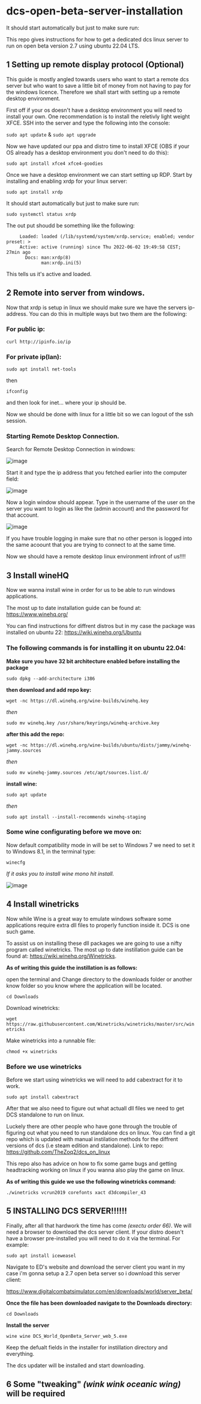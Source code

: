 # dcs-open-beta-server-installation

It should start automatically but just to make sure run:

This repo gives instructions for how to get a dedicated dcs linux server to run on open beta version 2.7 using ubuntu 22.04 LTS.

## 1 Setting up remote display protocol (Optional)
This guide is mostly angled towards users who want to start a remote dcs server but who want to save a little bit of money from not having to pay for the windows licence. Therefore we shall start with setting up a remote desktop environment.

First off if your os doesn't have a desktop environment you will need to install your own. One recommendation is to install the reletivly light weight XFCE. SSH into the server and type the following into the console:

```sudo apt update``` & 
```sudo apt upgrade```

Now we have updated our ppa and distro time to install XFCE (OBS if your OS already has a desktop environment you don't need to do this):

```sudo apt install xfce4 xfce4-goodies```

Once we have a desktop environment we can start setting up RDP. Start by installing and enabling xrdp for your linux server:

```sudo apt install xrdp```

It should start automatically but just to make sure run:

```sudo systemctl status xrdp```

The out put shoudd be something like the following:
```● xrdp.service - xrdp daemon
     Loaded: loaded (/lib/systemd/system/xrdp.service; enabled; vendor preset: >
     Active: active (running) since Thu 2022-06-02 19:49:58 CEST; 27min ago
       Docs: man:xrdp(8)
             man:xrdp.ini(5)
 ```
             
This tells us it's active and loaded.

## 2 Remote into server from windows.

Now that xrdp is setup in linux we should make sure we have the servers ip-address. You can do this in multiple ways but two them are the following:

### For public ip:
```curl http://ipinfo.io/ip```

### For private ip(lan):
```sudo apt install net-tools```

then

```ifconfig```

and then look for inet... where your ip should be.

Now we should be done with linux for a little bit so we can logout of the ssh session.

### Starting Remote Desktop Connection.

Search for Remote Desktop Connection in windows:

![image](https://user-images.githubusercontent.com/66997364/171703613-36f81409-daf5-4eaf-9375-a0035dc421e5.png)

Start it and type the ip address that you fetched earlier into the computer field:

![image](https://user-images.githubusercontent.com/66997364/171704101-6d125d44-a529-4025-8f57-f7f9ec617711.png)

Now a login window should appear. Type in the username of the user on the server you want to login as like the (admin account) and the password for that account.

![image](https://user-images.githubusercontent.com/66997364/172075457-e1bfb4f8-4745-442f-9075-c3c3c13d1a95.png)

If you have trouble logging in make sure that no other person is logged into the same acoount that you are trying to connect to at the same time.

Now we should have a remote desktop linux environment infront of us!!!!

## 3 Install wineHQ

Now we wanna install wine in order for us to be able to run windows applications.

The most up to date installation guide can be found at: https://www.winehq.org/

You can find instructions for diffrent distros but in my case the package was installed on ubuntu 22: https://wiki.winehq.org/Ubuntu

### The following commands is for installing it on ubuntu 22.04:

**Make sure you have 32 bit architecture enabled before installing the package**

```sudo dpkg --add-architecture i386```

**then download and add repo key:**

```wget -nc https://dl.winehq.org/wine-builds/winehq.key```

*then*

```sudo mv winehq.key /usr/share/keyrings/winehq-archive.key```

**after this add the repo:**

```wget -nc https://dl.winehq.org/wine-builds/ubuntu/dists/jammy/winehq-jammy.sources```

*then*

```sudo mv winehq-jammy.sources /etc/apt/sources.list.d/```

**install wine:**

```sudo apt update```

*then*

```sudo apt install --install-recommends winehq-staging```

### Some wine configurating before we move on:

Now default compatibility mode in will be set to Windows 7 we need to set it to Windows 8.1, in the terminal type:

```winecfg```

*If it asks you to install wine mono hit install.*

![image](https://user-images.githubusercontent.com/66997364/171719494-63dcc9c6-6c69-4cd6-bf3f-88834d341b6e.png)

## 4 Install winetricks

Now while Wine is a great way to emulate windows software some applications require extra dll files to properly function inside it. DCS is one such game.

To assist us on installing these dll packages we are going to use a nifty program called winetricks. The most up to date instillation guide can be found at: https://wiki.winehq.org/Winetricks.

**As of writing this guide the instillation is as follows:**

open the terminal and Change directory to the downloads folder or another know folder so you know where the application will be located.

```cd Downloads```

Download winetricks:

```wget  https://raw.githubusercontent.com/Winetricks/winetricks/master/src/winetricks```

Make winetricks into a runnable file:

```chmod +x winetricks```

### Before we use winetricks

Before we start using winetricks we will need to add cabextract for it to work.

```sudo apt install cabextract```

After that we also need to figure out what actuall dll files we need to get DCS standalone to run on linux.

Luckely there are other people who have gone through the trouble of figuring out what you need to run standalone dcs on linux. You can find a git repo which is updated with manual instilation methods for the diffrent versions of dcs (i.e steam edition and standalone). Link to repo: https://github.com/TheZoq2/dcs_on_linux

This repo also has advice on how to fix some game bugs and getting headtracking working on linux if you wanna also play the game on linux.

**As of writing this guide we use the following winetricks command:**

```./winetricks vcrun2019 corefonts xact d3dcompiler_43```

## 5 INSTALLING DCS SERVER!!!!!!

Finally, after all that hardwork the time has come *(exectu order 66)*. We will need a browser to download the dcs server client. If your distro doesn't have a browser pre-installed you will need to do it via the terminal. For example:

```sudo apt install iceweasel```

Navigate to ED's website and download the server client you want in my case i'm gonna setup a 2.7 open beta server so i download this server client:

https://www.digitalcombatsimulator.com/en/downloads/world/server_beta/

**Once the file has been downloaded navigate to the Downloads directory:**

```cd Downloads```

**Install the server**

```wine wine DCS_World_OpenBeta_Server_web_5.exe```

Keep the defualt fields in the installer for instillation directory and everything.

The dcs updater will be installed and start downloading.

## 6 Some "tweaking" *(wink wink oceanic wing)* will be required


